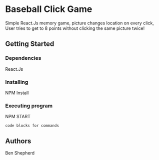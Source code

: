 # Baseball Click Game

Simple React.Js memory game, picture changes location on every click, User tries to get to 8 points without clicking the same picture twice!


## Getting Started

### Dependencies
React.Js

### Installing

NPM Install

### Executing program

NPM START
```
code blocks for commands
```



## Authors

Ben Shepherd
